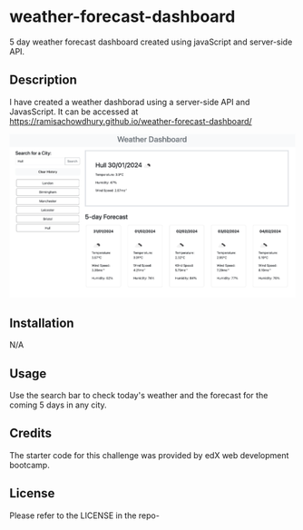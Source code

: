 # weather-forecast-dashboard
5 day weather forecast dashboard created using javaScript and server-side API.

## Description
I have created a weather dashborad using a server-side API and JavasScript. It can be accessed at https://ramisachowdhury.github.io/weather-forecast-dashboard/

![Password generator preview](./assets/weather-dashboard-preview.png)

## Installation
N/A

## Usage
Use the search bar to check today's weather and the forecast for the coming 5 days in any city.

## Credits
The starter code for this challenge was provided by edX web development bootcamp.

## License
Please refer to the LICENSE in the repo-

